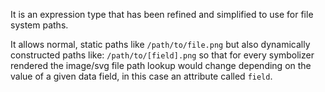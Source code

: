 It is an expression type that has been refined and simplified to use for file system paths.

It allows normal, static paths like `/path/to/file.png` but also dynamically constructed paths like: `/path/to/[field].png` so that for every symbolizer rendered the image/svg file path lookup would change depending on the value of a given data field, in this case an attribute called `field`.